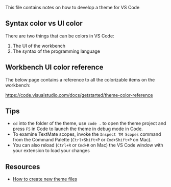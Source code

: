 This file contains notes on how to develop a theme for VS Code

## Syntax color vs UI color

There are two things that can be colors in VS Code:

1. The UI of the workbench
2. The syntax of the programming language

## Workbench UI color reference

The below page contains a reference to all the colorizable items on the workbench:

https://code.visualstudio.com/docs/getstarted/theme-color-reference

## Tips

* `cd` into the folder of the theme, use `code .` to open the theme project and press `F5` in Code to launch the theme in debug mode in Code.
* To examine TextMate scopes, invoke the `Inspect TM Scopes` command from the Command Palette (`Ctrl+Shift+P` or `Cmd+Shift+P` on Mac).
* You can also reload (`Ctrl+R` or `Cmd+R` on Mac) the VS Code window with your extension to load your changes

## Resources

* [How to create new theme files](https://code.visualstudio.com/docs/extensions/themes-snippets-colorizers#_create-a-new-color-theme)
